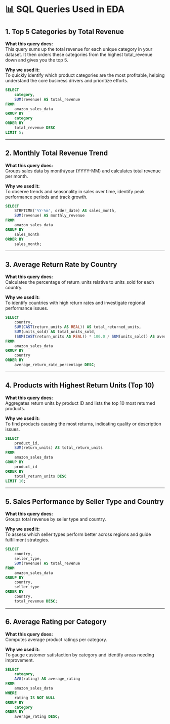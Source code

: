 # 📊 SQL Queries Used in EDA

## 1. Top 5 Categories by Total Revenue

**What this query does:**  
This query sums up the total revenue for each unique category in your dataset. It then orders these categories from the highest total_revenue down and gives you the top 5.

**Why we used it:**  
To quickly identify which product categories are the most profitable, helping understand the core business drivers and prioritize efforts.

```sql
SELECT
    category,
    SUM(revenue) AS total_revenue
FROM
    amazon_sales_data
GROUP BY
    category
ORDER BY
    total_revenue DESC
LIMIT 5;
```

---

## 2. Monthly Total Revenue Trend

**What this query does:**  
Groups sales data by month/year (YYYY-MM) and calculates total revenue per month.

**Why we used it:**  
To observe trends and seasonality in sales over time, identify peak performance periods and track growth.

```sql
SELECT
    STRFTIME('%Y-%m', order_date) AS sales_month,
    SUM(revenue) AS monthly_revenue
FROM
    amazon_sales_data
GROUP BY
    sales_month
ORDER BY
    sales_month;
```

---

## 3. Average Return Rate by Country

**What this query does:**  
Calculates the percentage of return_units relative to units_sold for each country.

**Why we used it:**  
To identify countries with high return rates and investigate regional performance issues.

```sql
SELECT
    country,
    SUM(CAST(return_units AS REAL)) AS total_returned_units,
    SUM(units_sold) AS total_units_sold,
    (SUM(CAST(return_units AS REAL)) * 100.0 / SUM(units_sold)) AS average_return_rate_percentage
FROM
    amazon_sales_data
GROUP BY
    country
ORDER BY
    average_return_rate_percentage DESC;
```

---

## 4. Products with Highest Return Units (Top 10)

**What this query does:**  
Aggregates return units by product ID and lists the top 10 most returned products.

**Why we used it:**  
To find products causing the most returns, indicating quality or description issues.

```sql
SELECT
    product_id,
    SUM(return_units) AS total_return_units
FROM
    amazon_sales_data
GROUP BY
    product_id
ORDER BY
    total_return_units DESC
LIMIT 10;
```

---

## 5. Sales Performance by Seller Type and Country

**What this query does:**  
Groups total revenue by seller type and country.

**Why we used it:**  
To assess which seller types perform better across regions and guide fulfillment strategies.

```sql
SELECT
    country,
    seller_type,
    SUM(revenue) AS total_revenue
FROM
    amazon_sales_data
GROUP BY
    country,
    seller_type
ORDER BY
    country,
    total_revenue DESC;
```

---

## 6. Average Rating per Category

**What this query does:**  
Computes average product ratings per category.

**Why we used it:**  
To gauge customer satisfaction by category and identify areas needing improvement.

```sql
SELECT
    category,
    AVG(rating) AS average_rating
FROM
    amazon_sales_data
WHERE
    rating IS NOT NULL
GROUP BY
    category
ORDER BY
    average_rating DESC;
```